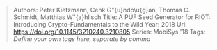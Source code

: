 > Authors: Peter Kietzmann, Cenk G\"{u}ndo\u{g}an, Thomas C. Schmidt, Matthias W\"{a}hlisch
> Title: A PUF Seed Generator for RIOT: Introducing Crypto-Fundamentals to the Wild
> Year: 2018
> Url: https://doi.org/10.1145/3210240.3210805
> Series: MobiSys '18
> Tags: *Define your own tags here, separate by comma*